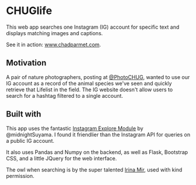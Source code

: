 # CHUGlife

This web app searches one Instagram (IG) account for specific text and displays matching images and captions.

See it in action: www.chadparmet.com.

## Motivation
A pair of nature photographers, posting at [@PhotoCHUG](https://www.instagram.com/photochug), wanted to use our IG account as a record of the animal species we've seen and quickly retrieve that Lifelist in the field. The IG website doesn't allow users to search for a hashtag filtered to a single account.

## Built with
This app uses the fantastic [Instagram Explore Module](https://github.com/midnightSuyama/instagram-explore) by @midnightSuyama. I found it friendlier than the Instagram API for queries on a public IG account.

It also uses Pandas and Numpy on the backend, as well as Flask, Bootstrap CSS, and a little JQuery for the web interface.

The owl when searching is by the super talented [Irina Mir](https://dribbble.com/shots/3053961-Owl-head-spin), used with kind permission.